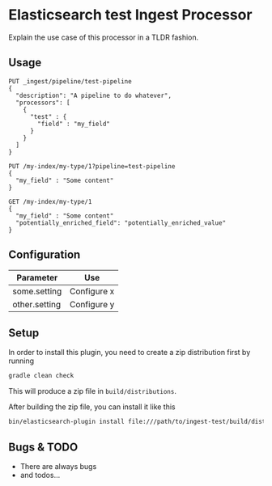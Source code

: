 # Elasticsearch test Ingest Processor

Explain the use case of this processor in a TLDR fashion.

## Usage


```
PUT _ingest/pipeline/test-pipeline
{
  "description": "A pipeline to do whatever",
  "processors": [
    {
      "test" : {
        "field" : "my_field"
      }
    }
  ]
}

PUT /my-index/my-type/1?pipeline=test-pipeline
{
  "my_field" : "Some content"
}

GET /my-index/my-type/1
{
  "my_field" : "Some content"
  "potentially_enriched_field": "potentially_enriched_value"
}
```

## Configuration

| Parameter | Use |
| --- | --- |
| some.setting   | Configure x |
| other.setting  | Configure y |

## Setup

In order to install this plugin, you need to create a zip distribution first by running

```bash
gradle clean check
```

This will produce a zip file in `build/distributions`.

After building the zip file, you can install it like this

```bash
bin/elasticsearch-plugin install file:///path/to/ingest-test/build/distribution/ingest-test-0.0.1-SNAPSHOT.zip
```

## Bugs & TODO

* There are always bugs
* and todos...

